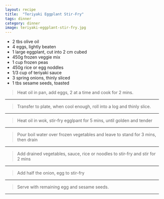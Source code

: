 ```yaml
---
layout: recipe
title:  "Teriyaki Eggplant Stir-Fry"
tags: dinner
category: dinner
image: teriyaki-eggplant-stir-fry.jpg
---
```


* 2 tbs olive oil
* 4 eggs, lightly beaten
* 1 large eggplant, cut into 2 cm cubed
* 450g frozen veggie mix
* 1 cup frozen peas
* 450g rice or egg noddles
* 1/3 cup of teriyaki sauce
* 3 spring onions, thinly sliced
* 1 tbs sesame seeds, toasted

> Heat oil in pan, add eggs, 2 at a time and cook for 2 mins. 

---

> Transfer to plate, when cool enough, roll into a log and thinly slice. 

---

> Heat oil in wok, stir-fry egglpant for 5 mins, until golden and tender

---

> Pour boil water over frozen vegetables and leave to stand for 3 mins, then drain

---

> Add drained vegetables, sauce, rice or noodles to stir-fry and stir for 2 mins 

---

> Add half the onion, egg to stir-fry 

---

> Serve with remaining egg and sesame seeds. 

---


